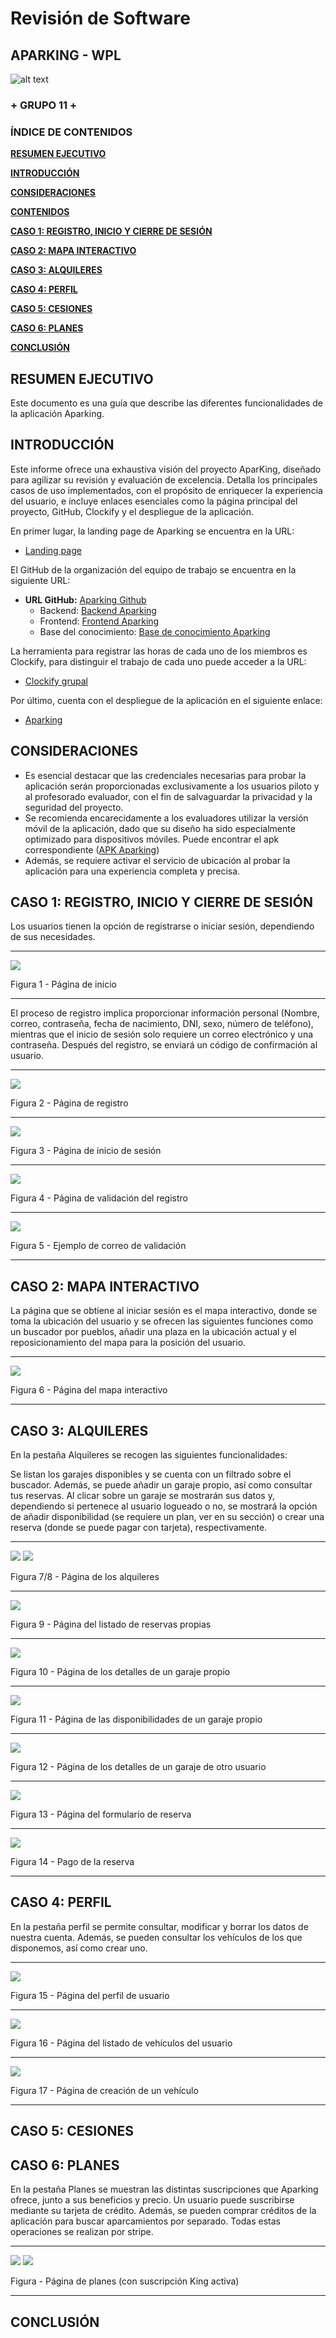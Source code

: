 # Revisión de Software

## **APARKING - WPL**
![alt text](/img/SR-WPL/logoAparkingSR.svg)
### **+ GRUPO 11 +**

### **ÍNDICE DE CONTENIDOS**

[**RESUMEN EJECUTIVO**](#resumen-ejecutivo)

[**INTRODUCCIÓN**](#introducción)

[**CONSIDERACIONES**](#consideraciones)

[**CONTENIDOS**](#contenidos)

[**CASO 1: REGISTRO, INICIO Y CIERRE DE SESIÓN**](#caso-1-registro-inicio-y-cierre-de-sesión)

[**CASO 2: MAPA INTERACTIVO**](#caso-2-mapa-interactivo)

[**CASO 3: ALQUILERES**](#caso-3-alquileres)

[**CASO 4: PERFIL**](#caso-4-perfil)

[**CASO 5: CESIONES**](#caso-5-cesiones)

[**CASO 6: PLANES**](#caso-6-planes)

[**CONCLUSIÓN**](#conclusión)

## **RESUMEN EJECUTIVO**

Este documento es una guía que describe las diferentes funcionalidades de la aplicación Aparking. 

## **INTRODUCCIÓN**

Este informe ofrece una exhaustiva visión del proyecto AparKing, diseñado para agilizar su revisión y evaluación de excelencia. Detalla los principales casos de uso implementados, con el propósito de enriquecer la experiencia del usuario, e incluye enlaces esenciales como la página principal del proyecto, GitHub, Clockify y el despliegue de la aplicación.

En primer lugar, la landing page de Aparking se encuentra en la URL:

- [Landing page](https://aparking-144153767.hubspotpagebuilder.eu/aparking)

El GitHub de la organización del equipo de trabajo se encuentra en la siguiente URL:

- **URL GitHub:** [Aparking Github](https://github.com/Aparking)
  - Backend: [Backend Aparking](https://github.com/Aparking/AparKing_Backend)
  - Frontend: [Frontend Aparking](https://github.com/Aparking/AparKing_Frontend)
  - Base del conocimiento: [Base de conocimiento Aparking](https://github.com/Aparking/BaseConocimiento)

La herramienta para registrar las horas de cada uno de los miembros es
Clockify, para distinguir el trabajo de cada uno puede acceder a la URL:

- [Clockify grupal](https://app.clockify.me/shared/664bc5f749f5bd3c4501d0ad)

Por último, cuenta con el despliegue de la aplicación en el siguiente enlace:

- [Aparking](https://apar-king-frontend2.vercel.app)

## **CONSIDERACIONES**
- Es esencial destacar que las credenciales necesarias para probar la aplicación serán proporcionadas exclusivamente a los usuarios piloto y al profesorado evaluador, con el fin de salvaguardar la privacidad y la seguridad del proyecto. 
- Se recomienda encarecidamente a los evaluadores utilizar la versión móvil de la aplicación, dado que su diseño ha sido especialmente optimizado para dispositivos móviles. Puede encontrar el apk correspondiente ([APK Aparking](https://mega.nz/file/pFpHWDZI#qtZ80TeAO0Wgde6GLk29ERDrFWPLf6u1efXlC0zMOO8))
- Además, se requiere activar el servicio de ubicación al probar la aplicación para una experiencia completa y precisa.

## **CASO 1: REGISTRO, INICIO Y CIERRE DE SESIÓN**
Los usuarios tienen la opción de registrarse o iniciar sesión, dependiendo de sus necesidades. 

---

![](/img/SR-WPL/startpage.png)

Figura 1 - Página de inicio

---

El proceso de registro implica proporcionar información personal (Nombre, correo, contraseña, fecha de nacimiento, DNI, sexo, número de teléfono), mientras que el inicio de sesión solo requiere un correo electrónico y una contraseña. Después del registro, se enviará un código de confirmación al usuario.

---

![](/img/SR-WPL/register.png)

Figura 2 - Página de registro

---

![](/img/SR-WPL/login.png)

Figura 3 - Página de inicio de sesión

---

![](/img/SR-WPL/registervalidation.png)

Figura 4 - Página de validación del registro

---

![](/img/SR-WPL/correovalidacion.png)

Figura 5 - Ejemplo de correo de validación

---

## **CASO 2: MAPA INTERACTIVO**
La página que se obtiene al iniciar sesión es el mapa interactivo, donde se toma la ubicación del usuario y se ofrecen las siguientes funciones como un buscador por pueblos, añadir una plaza en la ubicación actual y el reposicionamiento del mapa para la posición del usuario.

---

![](/img/SR-WPL/map.png)

Figura 6 - Página del mapa interactivo

---

## **CASO 3: ALQUILERES**
En la pestaña Alquileres se recogen las siguientes funcionalidades:

Se listan los garajes disponibles y se cuenta con un filtrado sobre el buscador. Además, se puede añadir un garaje propio, así como consultar tus reservas. Al clicar sobre un garaje se mostrarán sus datos y, dependiendo si pertenece al usuario logueado o no, se mostrará la opción de añadir disponibilidad (se requiere un plan, ver en su sección) o crear una reserva (donde se puede pagar con tarjeta), respectivamente.

---

![](/img/SR-WPL/alquiler1.png)
![](/img/SR-WPL/alquiler2.png)

Figura 7/8 - Página de los alquileres

---

![](/img/SR-WPL/misreservas.png)

Figura 9 - Página del listado de reservas propias

---

![](/img/SR-WPL/garagepropio.png)

Figura 10 - Página de los detalles de un garaje propio

---

![](/img/SR-WPL/disponibilidades.png)

Figura 11 - Página de las disponibilidades de un garaje propio

---

![](/img/SR-WPL/garagedeotro.png)

Figura 12 - Página de los detalles de un garaje de otro usuario

---

![](/img/SR-WPL/formreserva.png)

Figura 13 - Página del formulario de reserva

---

![](/img/SR-WPL/pagocard.png)

Figura 14 - Pago de la reserva

---

## **CASO 4: PERFIL**
En la pestaña perfil se permite consultar, modificar y borrar los datos de nuestra cuenta. Además, se pueden consultar los vehículos de los que disponemos, así como crear uno.

---

![](/img/SR-WPL/perfil.png)

Figura 15 - Página del perfil de usuario

---

![](/img/SR-WPL/listacoches.png)

Figura 16 - Página del listado de vehículos del usuario

---

![](/img/SR-WPL/regcoche.png)

Figura 17 - Página de creación de un vehículo

---

## **CASO 5: CESIONES**


## **CASO 6: PLANES**
En la pestaña Planes se muestran las distintas suscripciones que Aparking ofrece, junto a sus beneficios y precio. Un usuario puede suscribirse mediante su tarjeta de crédito. Además, se pueden comprar créditos de la aplicación para buscar aparcamientos por separado. Todas estas operaciones se realizan por stripe.

---

![](/img/SR-WPL/planes1.png)
![](/img/SR-WPL/planes2.png)

Figura  - Página de planes (con suscripción King activa)

---

## **CONCLUSIÓN**